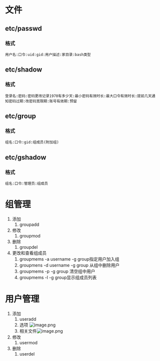 # 文件
## etc/passwd
### 格式
	用户名:口令:uid:gid:用户描述:家目录:bash类型
## etc/shadow
### 格式
	登录名:密码:密码更改记录1970有多少天:最小密码有效时长:最大口令有效时长:提前几天通知密码过期:改密码宽限期:账号有效期:预留
## etc/group
### 格式
	组名:口令:gid:组成员(附加组)
## etc/gshadow
### 格式
	组名:口令:管理员:组成员
# 组管理
1. 添加
	1. groupadd
2. 修改
	1. groupmod
3. 删除
	1. groupdel
4. 更改和查看组成员
	1. groupmems -a username -g group指定用户加入组
	2. groupmens -d username -g group 从组中删除用户
	3. groupmems -p -g group 清空组中用户
	4. groupmems -l  -g group显示组成员列表
# 用户管理
1. 添加
	1. useradd
	2. 选项 ![image.png](https://lvyusen-1316126434.cos.ap-guangzhou.myqcloud.com/images/202412090246750.png?imageSlim)
	3. 相关文件![image.png](https://lvyusen-1316126434.cos.ap-guangzhou.myqcloud.com/images/202412090248316.png?imageSlim)
2. 修改
	1. usermod
3. 删除
	1. userdel

